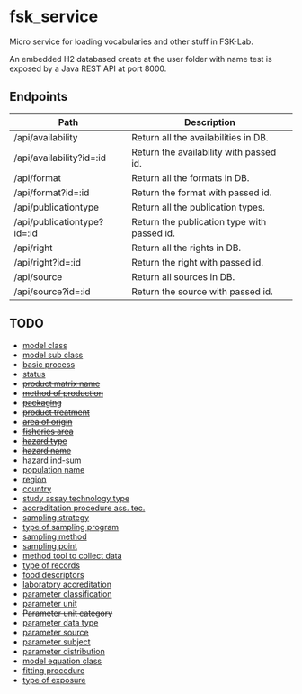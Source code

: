 # fsk_service
Micro service for loading vocabularies and other stuff in FSK-Lab.

An embedded H2 databased create at the user folder with name test is exposed by a Java REST API at port 8000.

## Endpoints

| Path | Description |
| ---- | ----------- |
| /api/availability | Return all the availabilities in DB. |
| /api/availability?id=:id | Return the availability with passed id. |
| /api/format | Return all the formats in DB. |
| /api/format?id=:id | Return the format with passed id. |
| /api/publicationtype | Return all the publication types. |
| /api/publicationtype?id=:id | Return the publication type with passed id. |
| /api/right | Return all the rights in DB. |
| /api/right?id=:id | Return the right with passed id. |
| /api/source | Return all sources in DB. |
| /api/source?id=:id | Return the source with passed id. |

## TODO
- [model class](https://docs.google.com/spreadsheets/d/1C6N4-YWX9OMmNStd2rYlSUaVys-aiJGLj00cD44aVc8/edit#gid=1154676235)
- [model sub class](https://docs.google.com/spreadsheets/d/1C6N4-YWX9OMmNStd2rYlSUaVys-aiJGLj00cD44aVc8/edit#gid=193246350)
- [basic process](https://docs.google.com/spreadsheets/d/1C6N4-YWX9OMmNStd2rYlSUaVys-aiJGLj00cD44aVc8/edit#gid=381733675)
- [status](https://docs.google.com/spreadsheets/d/1C6N4-YWX9OMmNStd2rYlSUaVys-aiJGLj00cD44aVc8/edit#gid=2062722204)
- ~~[product matrix name](https://docs.google.com/spreadsheets/d/1C6N4-YWX9OMmNStd2rYlSUaVys-aiJGLj00cD44aVc8/edit#gid=610500565)~~
- ~~[method of production](https://docs.google.com/spreadsheets/d/1C6N4-YWX9OMmNStd2rYlSUaVys-aiJGLj00cD44aVc8/edit#gid=711117009)~~
- ~~[packaging](https://docs.google.com/spreadsheets/d/1C6N4-YWX9OMmNStd2rYlSUaVys-aiJGLj00cD44aVc8/edit#gid=2122448795)~~
- ~~[product treatment](https://docs.google.com/spreadsheets/d/1C6N4-YWX9OMmNStd2rYlSUaVys-aiJGLj00cD44aVc8/edit#gid=488778805)~~
- ~~[area of origin](https://docs.google.com/spreadsheets/d/1C6N4-YWX9OMmNStd2rYlSUaVys-aiJGLj00cD44aVc8/edit#gid=488778805)~~
- ~~[fisheries area](https://docs.google.com/spreadsheets/d/1C6N4-YWX9OMmNStd2rYlSUaVys-aiJGLj00cD44aVc8/edit#gid=1540682688)~~
- ~~[hazard type](https://docs.google.com/spreadsheets/d/1C6N4-YWX9OMmNStd2rYlSUaVys-aiJGLj00cD44aVc8/edit#gid=651474180)~~
- ~~[hazard name](https://docs.google.com/spreadsheets/d/1C6N4-YWX9OMmNStd2rYlSUaVys-aiJGLj00cD44aVc8/edit#gid=1936165954)~~
- [hazard ind-sum](https://docs.google.com/spreadsheets/d/1C6N4-YWX9OMmNStd2rYlSUaVys-aiJGLj00cD44aVc8/edit#gid=225943893)
- [population name](https://docs.google.com/spreadsheets/d/1C6N4-YWX9OMmNStd2rYlSUaVys-aiJGLj00cD44aVc8/edit#gid=2128658847)
- [region](https://docs.google.com/spreadsheets/d/1C6N4-YWX9OMmNStd2rYlSUaVys-aiJGLj00cD44aVc8/edit#gid=1611410281)
- [country](https://docs.google.com/spreadsheets/d/1C6N4-YWX9OMmNStd2rYlSUaVys-aiJGLj00cD44aVc8/edit#gid=137935205)
- [study assay technology type](https://docs.google.com/spreadsheets/d/1C6N4-YWX9OMmNStd2rYlSUaVys-aiJGLj00cD44aVc8/edit#gid=803118524)
- [accreditation procedure ass. tec.](https://docs.google.com/spreadsheets/d/1C6N4-YWX9OMmNStd2rYlSUaVys-aiJGLj00cD44aVc8/edit#gid=2139507382)
- [sampling strategy](https://docs.google.com/spreadsheets/d/1C6N4-YWX9OMmNStd2rYlSUaVys-aiJGLj00cD44aVc8/edit#gid=2011214756)
- [type of sampling program](https://docs.google.com/spreadsheets/d/1C6N4-YWX9OMmNStd2rYlSUaVys-aiJGLj00cD44aVc8/edit#gid=2028201745)
- [sampling method](https://docs.google.com/spreadsheets/d/1C6N4-YWX9OMmNStd2rYlSUaVys-aiJGLj00cD44aVc8/edit#gid=214711488)
- [sampling point](https://docs.google.com/spreadsheets/d/1C6N4-YWX9OMmNStd2rYlSUaVys-aiJGLj00cD44aVc8/edit#gid=1962983036)
- [method tool to collect data](https://docs.google.com/spreadsheets/d/1C6N4-YWX9OMmNStd2rYlSUaVys-aiJGLj00cD44aVc8/edit#gid=142059694)
- [type of records](https://docs.google.com/spreadsheets/d/1C6N4-YWX9OMmNStd2rYlSUaVys-aiJGLj00cD44aVc8/edit#gid=1894621904)
- [food descriptors](https://docs.google.com/spreadsheets/d/1C6N4-YWX9OMmNStd2rYlSUaVys-aiJGLj00cD44aVc8/edit#gid=1980509891)
- [laboratory accreditation](https://docs.google.com/spreadsheets/d/1C6N4-YWX9OMmNStd2rYlSUaVys-aiJGLj00cD44aVc8/edit#gid=445151534)
- [parameter classification](https://docs.google.com/spreadsheets/d/1C6N4-YWX9OMmNStd2rYlSUaVys-aiJGLj00cD44aVc8/edit#gid=1206772622)
- [parameter unit](https://docs.google.com/spreadsheets/d/1C6N4-YWX9OMmNStd2rYlSUaVys-aiJGLj00cD44aVc8/edit#gid=476984304)
- ~~[Parameter unit category](https://docs.google.com/spreadsheets/d/1C6N4-YWX9OMmNStd2rYlSUaVys-aiJGLj00cD44aVc8/edit#gid=999493606)~~
- [parameter data type](https://docs.google.com/spreadsheets/d/1C6N4-YWX9OMmNStd2rYlSUaVys-aiJGLj00cD44aVc8/edit#gid=1809954237)
- [parameter source](https://docs.google.com/spreadsheets/d/1C6N4-YWX9OMmNStd2rYlSUaVys-aiJGLj00cD44aVc8/edit#gid=1104089172)
- [parameter subject](https://docs.google.com/spreadsheets/d/1C6N4-YWX9OMmNStd2rYlSUaVys-aiJGLj00cD44aVc8/edit#gid=1072897671)
- [parameter distribution](https://docs.google.com/spreadsheets/d/1C6N4-YWX9OMmNStd2rYlSUaVys-aiJGLj00cD44aVc8/edit#gid=1730313417)
- [model equation class](https://docs.google.com/spreadsheets/d/1C6N4-YWX9OMmNStd2rYlSUaVys-aiJGLj00cD44aVc8/edit#gid=2138403984)
- [fitting procedure](https://docs.google.com/spreadsheets/d/1C6N4-YWX9OMmNStd2rYlSUaVys-aiJGLj00cD44aVc8/edit#gid=626949475)
- [type of exposure](https://docs.google.com/spreadsheets/d/1C6N4-YWX9OMmNStd2rYlSUaVys-aiJGLj00cD44aVc8/edit#gid=1148245676)